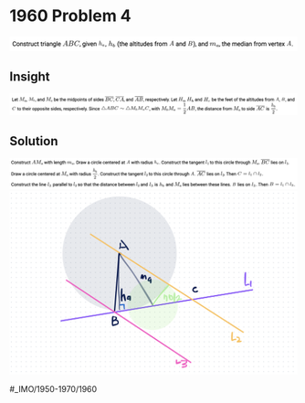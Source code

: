 # 1960 Problem 4
![](1960%20Problem%204/image.png)

## Insight
![](1960%20Problem%204/image%202.png)

## Solution
![](1960%20Problem%204/image%204.png)
![](1960%20Problem%204/image%203.png)


















#_IMO/1950-1970/1960
